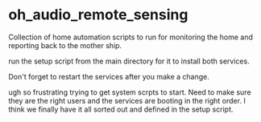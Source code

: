 # oh_audio_remote_sensing
Collection of home automation scripts to run for monitoring the home and reporting back to the mother ship.


run the setup script from the main directory for it to install both services.


Don't forget to restart the services after you make a change.

ugh so frustrating trying to get system scrpts to start.  Need to make sure they are the right users and the services are booting in the right order.
I think we finally have it all sorted out and defined in the setup script.
